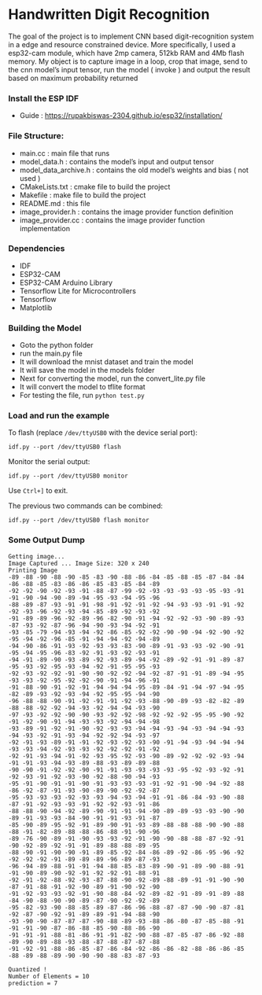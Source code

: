 # Handwritten Digit Recognition
The goal of the project is to implement CNN based digit-recognition system in a edge and resource constrained device. More specifically, I used a esp32-cam module, which have 2mp camera, 512kb RAM and 4Mb flash memory. My object is to capture image in a loop, crop that image, send to the cnn model’s input tensor, run the model ( invoke ) and output the result based on maximum probability returned


### Install the ESP IDF
- Guide : https://rupakbiswas-2304.github.io/esp32/installation/

### File Structure:
- main.cc : main file that runs
- model_data.h : contains the model’s input and output tensor
- model_data_archive.h : contains the old model’s weights and bias ( not used )
- CMakeLists.txt : cmake file to build the project
- Makefile : make file to build the project
- README.md : this file
- image_provider.h : contains the image provider function definition
- image_provider.cc : contains the image provider function implementation

### Dependencies
- IDF 
- ESP32-CAM
- ESP32-CAM Arduino Library
- Tensorflow Lite for Microcontrollers
- Tensorflow
- Matplotlib
### Building the Model
- Goto the python folder
- run the main.py file 
- It will download the mnist dataset and train the model
- It will save the model in the models folder
- Next for converting the model, run the convert_lite.py file
- It will convert the model to tflite format
- For testing the file, run `python test.py`
### Load and run the example

To flash (replace `/dev/ttyUSB0` with the device serial port):
```
idf.py --port /dev/ttyUSB0 flash
```

Monitor the serial output:
```
idf.py --port /dev/ttyUSB0 monitor
```

Use `Ctrl+]` to exit.

The previous two commands can be combined:
```
idf.py --port /dev/ttyUSB0 flash monitor
```

### Some Output Dump 
    Getting image...
    Image Captured ... Image Size: 320 x 240
    Printing Image 
    -89 -88 -90 -88 -90 -85 -83 -90 -88 -86 -84 -85 -88 -85 -87 -84 -84 -86 -88 -85 -83 -86 -86 -85 -83 -85 -84 -89 
    -92 -92 -90 -92 -93 -91 -88 -87 -99 -92 -93 -93 -93 -93 -95 -93 -91 -91 -90 -94 -90 -89 -94 -95 -93 -94 -95 -96 
    -88 -89 -87 -93 -91 -91 -98 -91 -92 -91 -92 -94 -93 -93 -91 -91 -92 -92 -93 -96 -92 -93 -94 -85 -89 -92 -93 -92 
    -91 -89 -89 -96 -92 -89 -96 -82 -90 -91 -94 -92 -92 -93 -90 -89 -93 -87 -93 -92 -87 -96 -94 -90 -93 -94 -92 -91 
    -93 -85 -79 -94 -93 -94 -92 -86 -85 -92 -92 -90 -90 -94 -92 -90 -92 -95 -94 -92 -96 -85 -91 -94 -94 -92 -94 -89 
    -94 -90 -86 -91 -93 -92 -93 -93 -83 -90 -89 -91 -93 -93 -92 -90 -91 -95 -94 -95 -96 -83 -92 -91 -93 -92 -93 -91 
    -94 -91 -89 -90 -93 -89 -92 -93 -89 -94 -92 -89 -92 -91 -91 -89 -87 -95 -93 -92 -95 -93 -94 -92 -91 -95 -95 -93 
    -92 -93 -92 -92 -91 -90 -90 -92 -92 -94 -92 -87 -91 -91 -89 -94 -95 -93 -93 -92 -95 -92 -92 -90 -91 -94 -96 -91 
    -91 -88 -90 -91 -92 -91 -94 -94 -94 -95 -89 -84 -91 -94 -97 -94 -95 -82 -89 -93 -92 -93 -94 -92 -95 -95 -94 -90 
    -96 -88 -88 -90 -91 -92 -91 -91 -92 -93 -88 -90 -89 -93 -82 -82 -89 -88 -88 -92 -92 -94 -93 -92 -94 -94 -93 -90 
    -97 -93 -92 -92 -90 -90 -93 -92 -92 -98 -92 -92 -92 -95 -95 -90 -92 -91 -92 -90 -91 -94 -93 -93 -92 -94 -94 -98 
    -93 -89 -91 -92 -91 -90 -92 -93 -93 -94 -94 -93 -94 -93 -94 -94 -93 -94 -93 -92 -91 -93 -94 -92 -92 -94 -93 -97 
    -92 -91 -93 -89 -91 -91 -92 -93 -92 -93 -90 -91 -94 -93 -94 -94 -94 -93 -93 -94 -92 -93 -93 -92 -92 -92 -91 -92 
    -92 -91 -93 -94 -91 -92 -93 -95 -92 -93 -90 -89 -92 -92 -92 -93 -94 -91 -91 -93 -94 -93 -89 -88 -93 -89 -89 -88 
    -90 -90 -91 -92 -92 -90 -91 -91 -93 -93 -93 -93 -95 -92 -93 -92 -91 -92 -93 -91 -92 -93 -90 -92 -88 -90 -94 -93 
    -95 -91 -90 -91 -91 -90 -91 -93 -93 -93 -91 -92 -91 -90 -94 -92 -88 -86 -92 -87 -91 -93 -90 -89 -90 -92 -92 -87 
    -95 -93 -93 -93 -92 -93 -93 -94 -93 -94 -91 -91 -86 -84 -93 -90 -88 -87 -91 -92 -93 -93 -91 -92 -92 -93 -91 -86 
    -88 -88 -90 -94 -92 -89 -90 -91 -91 -94 -90 -89 -89 -93 -93 -90 -90 -89 -91 -93 -93 -84 -90 -91 -91 -93 -91 -87 
    -85 -90 -89 -95 -92 -91 -89 -90 -91 -93 -89 -88 -88 -88 -90 -90 -88 -88 -91 -82 -89 -88 -88 -86 -88 -91 -90 -96 
    -89 -76 -90 -89 -91 -90 -93 -93 -92 -91 -90 -90 -88 -88 -87 -92 -91 -90 -92 -89 -92 -91 -91 -89 -88 -88 -89 -95 
    -88 -90 -91 -90 -90 -91 -89 -85 -92 -84 -86 -89 -92 -86 -95 -96 -92 -92 -92 -92 -91 -89 -89 -89 -96 -89 -87 -93 
    -96 -94 -89 -88 -91 -91 -94 -88 -85 -83 -89 -90 -91 -89 -90 -88 -91 -91 -90 -89 -90 -92 -91 -92 -92 -91 -88 -91 
    -92 -91 -92 -88 -92 -93 -87 -88 -90 -92 -89 -88 -89 -91 -91 -90 -90 -87 -91 -88 -91 -92 -90 -89 -91 -90 -92 -90 
    -91 -92 -93 -93 -92 -91 -90 -88 -84 -92 -89 -82 -91 -89 -91 -89 -88 -84 -90 -88 -90 -90 -89 -87 -90 -92 -92 -89 
    -95 -82 -93 -90 -88 -85 -89 -87 -86 -96 -88 -87 -87 -90 -90 -87 -81 -92 -87 -90 -92 -91 -89 -89 -91 -94 -88 -90 
    -93 -90 -90 -87 -87 -87 -90 -88 -89 -93 -88 -86 -80 -87 -85 -88 -91 -91 -91 -90 -87 -86 -88 -85 -90 -88 -86 -90 
    -91 -91 -91 -88 -81 -86 -91 -91 -82 -90 -88 -87 -85 -87 -86 -92 -88 -89 -90 -89 -88 -93 -88 -87 -88 -87 -87 -88 
    -91 -92 -91 -88 -86 -85 -87 -86 -84 -92 -86 -86 -82 -88 -86 -86 -85 -88 -89 -88 -89 -90 -90 -90 -88 -83 -87 -93 

    Quantized !
    Number of Elements = 10 
    prediction = 7

